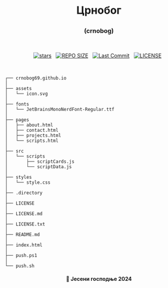 # <p align="center">Црнобог</p>

### <p align="center">(crnobog)</p>

<br>

<div align="center">
<p>
<a href="https://github.com/crnobog69/crnobog69.github.io/stargazers"><img src="https://img.shields.io/github/stars/crnobog69/crnobog69.github.io?style=for-the-badge&logo=starship&color=C9CBFF&logoColor=C9CBFF&labelColor=302D41" alt="stars"><a>&nbsp;&nbsp;
<a href="https://github.com/crnobog69/crnobog69.github.io/"><img src="https://img.shields.io/github/repo-size/crnobog69/crnobog69.github.io?style=for-the-badge&logo=linux&logoColor=f9e2af&label=Size&labelColor=302D41&color=f9e2af" alt="REPO SIZE"></a>&nbsp;&nbsp;
<a href="https://github.com/crnobog69/crnobog69.github.io/commits/main/"><img src="https://img.shields.io/github/last-commit/crnobog69/crnobog69.github.io?style=for-the-badge&logo=github&logoColor=eba0ac&label=Last%20Commit&labelColor=302D41&color=eba0ac" alt="Last Commit"></a>&nbsp;&nbsp;
<a href="https://github.com/crnobog69/crnobog69.github.io/LICENSE"><img src="https://img.shields.io/github/license/crnobog69/crnobog69.github.io?style=for-the-badge&logo=&color=CBA6F7&logoColor=CBA6F7&labelColor=302D41" alt="LICENSE"></a>&nbsp;&nbsp;
</p>
</div>

<br>

```
┌── crnobog69.github.io
│
├── assets
│   └── icon.svg
│
├── fonts
│   └── JetBrainsMonoNerdFont-Regular.ttf
│
├── pages
│   ├── about.html
│   ├── contact.html
│   ├── projects.html
│   └── scripts.html
│
├── src
│   └── scripts
│       ├── scriptCards.js
│       └── scriptData.js
│
├── styles
│   └── style.css
│
├── .directory
│
├── LICENSE
│
├── LICENSE.md
│
├── LICENSE.txt
│
├── README.md
│
├── index.html
│
├── push.ps1
│
└── push.sh
```

#### <p align="center">🍂 Јесени господње 2024</p>
